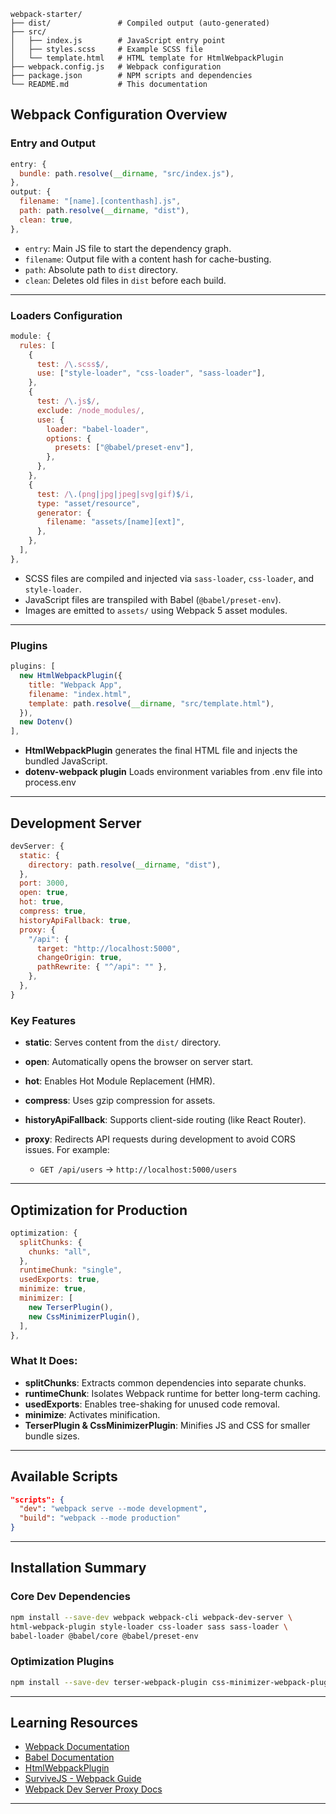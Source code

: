 
```
webpack-starter/
├── dist/               # Compiled output (auto-generated)
├── src/
│   ├── index.js        # JavaScript entry point
│   ├── styles.scss     # Example SCSS file
│   └── template.html   # HTML template for HtmlWebpackPlugin
├── webpack.config.js   # Webpack configuration
├── package.json        # NPM scripts and dependencies
└── README.md           # This documentation
```


## Webpack Configuration Overview

### Entry and Output

```js
entry: {
  bundle: path.resolve(__dirname, "src/index.js"),
},
output: {
  filename: "[name].[contenthash].js",
  path: path.resolve(__dirname, "dist"),
  clean: true,
},
```

* `entry`: Main JS file to start the dependency graph.
* `filename`: Output file with a content hash for cache-busting.
* `path`: Absolute path to `dist` directory.
* `clean`: Deletes old files in `dist` before each build.

---

### Loaders Configuration

```js
module: {
  rules: [
    {
      test: /\.scss$/,
      use: ["style-loader", "css-loader", "sass-loader"],
    },
    {
      test: /\.js$/,
      exclude: /node_modules/,
      use: {
        loader: "babel-loader",
        options: {
          presets: ["@babel/preset-env"],
        },
      },
    },
    {
      test: /\.(png|jpg|jpeg|svg|gif)$/i,
      type: "asset/resource",
      generator: {
        filename: "assets/[name][ext]",
      },
    },
  ],
},
```

* SCSS files are compiled and injected via `sass-loader`, `css-loader`, and `style-loader`.
* JavaScript files are transpiled with Babel (`@babel/preset-env`).
* Images are emitted to `assets/` using Webpack 5 asset modules.

---

### Plugins

```js
plugins: [
  new HtmlWebpackPlugin({
    title: "Webpack App",
    filename: "index.html",
    template: path.resolve(__dirname, "src/template.html"),
  }),
  new Dotenv()
],
```

* **HtmlWebpackPlugin** generates the final HTML file and injects the bundled JavaScript.
* **dotenv-webpack plugin** Loads environment variables from .env file into process.env

---

## Development Server

```js
devServer: {
  static: {
    directory: path.resolve(__dirname, "dist"),
  },
  port: 3000,
  open: true,
  hot: true,
  compress: true,
  historyApiFallback: true,
  proxy: {
    "/api": {
      target: "http://localhost:5000",
      changeOrigin: true,
      pathRewrite: { "^/api": "" },
    },
  },
}
```

### Key Features

* **static**: Serves content from the `dist/` directory.
* **open**: Automatically opens the browser on server start.
* **hot**: Enables Hot Module Replacement (HMR).
* **compress**: Uses gzip compression for assets.
* **historyApiFallback**: Supports client-side routing (like React Router).
* **proxy**: Redirects API requests during development to avoid CORS issues. For example:

  * `GET /api/users` → `http://localhost:5000/users`

---

## Optimization for Production

```js
optimization: {
  splitChunks: {
    chunks: "all",
  },
  runtimeChunk: "single",
  usedExports: true,
  minimize: true,
  minimizer: [
    new TerserPlugin(),
    new CssMinimizerPlugin(),
  ],
},
```

### What It Does:

* **splitChunks**: Extracts common dependencies into separate chunks.
* **runtimeChunk**: Isolates Webpack runtime for better long-term caching.
* **usedExports**: Enables tree-shaking for unused code removal.
* **minimize**: Activates minification.
* **TerserPlugin & CssMinimizerPlugin**: Minifies JS and CSS for smaller bundle sizes.

---

## Available Scripts

```json
"scripts": {
  "dev": "webpack serve --mode development",
  "build": "webpack --mode production"
}
```

---

## Installation Summary

### Core Dev Dependencies

```bash
npm install --save-dev webpack webpack-cli webpack-dev-server \
html-webpack-plugin style-loader css-loader sass sass-loader \
babel-loader @babel/core @babel/preset-env
```

### Optimization Plugins

```bash
npm install --save-dev terser-webpack-plugin css-minimizer-webpack-plugin
```

---

## Learning Resources

* [Webpack Documentation](https://webpack.js.org/)
* [Babel Documentation](https://babeljs.io/)
* [HtmlWebpackPlugin](https://github.com/jantimon/html-webpack-plugin)
* [SurviveJS - Webpack Guide](https://survivejs.com/webpack/)
* [Webpack Dev Server Proxy Docs](https://webpack.js.org/configuration/dev-server/#devserverproxy)

---
